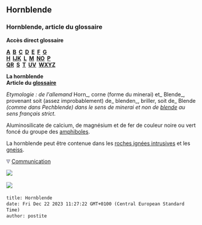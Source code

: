 ## Hornblende
### Hornblende, article du glossaire
 **Accès direct glossaire**

**[A](a.html)  [B](b.html)  [C](c.html)  [D](d.html)  [E](e.html)  [F](f.html)  [G](g.html)  
[H](h.html)  [IJK](ijk.html)  [L](l.html)  [M](m.html)  [NO](no.html)  [P](p.html)  
[QR](qr.html)  [S](s.html)  [T](t.html)  [UV](uv.html)  [WXYZ](wxyz.html)**

**La hornblende  
Article du [glossaire](glossaire.html)**

_Etymologie : de l'allemand_ Horn_, corne (forme du minerai) et_ Blende_, provenant soit (assez improbablement) de_ blenden_, briller, soit de_ Blende _(comme dans Pechblende) dans le sens de minerai et non de [blende](blancdezinc.html#blende) au sens français strict._

Aluminosilicate de calcium, de magnésium et de fer de couleur noire ou vert foncé du groupe des [amphiboles](amphibole.html).

La hornblende peut être contenue dans les [roches ignées intrusives](ignees.html#intrusives) et les [gneiss](gneiss.html).



![](images/flechebas.gif) [Communication](http://www.artrealite.com/annonceurs.htm) 

[![](https://cbonvin.fr/sites/regie.artrealite.com/visuels/campagne1.png)](index-2.html#20131014)

![](https://cbonvin.fr/sites/regie.artrealite.com/visuels/campagne2.png)
```
title: Hornblende
date: Fri Dec 22 2023 11:27:22 GMT+0100 (Central European Standard Time)
author: postite
```
